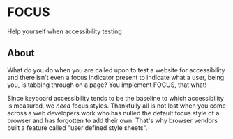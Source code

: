 # FOCUS

Help yourself when accessibility testing

## About

What do you do when you are called upon to test a website for accessibility and there isn't even a focus indicator present to indicate what a user, being you, is tabbing through on a page? You implement FOCUS, that what!

Since keyboard accessibility tends to be the baseline to which accessibility is measured, we *need* focus styles. Thankfully all is not lost when you come across a web developers work who has nulled the default focus style of a browser and has forgotten to add their own. That's why browser vendors built a feature called "user defined style sheets".